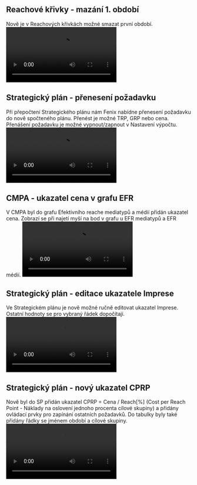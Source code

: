 ﻿---
categories: [fenix]
layout: fenix
---
## Reachové křivky - mazání 1. období
Nově je v Reachových křivkách možné smazat první období. 
<video src="{{site.url}}/data/mazani_1obdobi.mp4" type="video/mp4" controls></video>

## Strategický plán - přenesení požadavku
Při přepočtení Strategického plánu nám Fenix nabídne přenesení požadavku do nově spočteného plánu. 
Přenést je možné TRP, GRP nebo cena. Přenášení požadavku je možné vypnout/zapnout v Nastavení výpočtu.
<video src="{{site.url}}/data/preneseni_pozadavku.mp4" type="video/mp4" controls></video>

## CMPA - ukazatel cena v grafu EFR
V CMPA byl do grafu Efektivního reache mediatypů a médií přidán ukazatel cena. 
Zobrazí se při najetí myší na bod v grafu u EFR mediatypů a EFR médií.
<video src="{{site.url}}/data/cena_EFR.mp4" type="video/mp4" controls></video>

## Strategický plán - editace ukazatele Imprese
Ve Strategickém plánu je nově možné ručně editovat ukazatel Imprese. Ostatní hodnoty se pro vybraný řádek dopočítají.
<video src="{{site.url}}/data/Imprese_editace_SP.mp4" type="video/mp4" controls></video>

## Strategický plán - nový ukazatel CPRP
Nově byl do SP přidán ukazatel  CPRP = Cena / Reach[%] (Cost per Reach Point - Náklady na oslovení jednoho procenta cílové skupiny) a přidány ovládací prvky pro zapínání ostatních požadavků. 
Do tabulky byly také přidány řádky se jménem období a cílové skupiny.
<video src="{{site.url}}/data/ostatni_pozadavky.mp4" type="video/mp4" controls></video>

